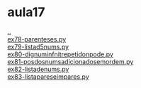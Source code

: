 # aula17 
<a href='https://gabrielryanft.github.io/learning/cursoemvideo/python/exerciciospython' target='_self' rel='prev'>..</a><br/>
<a href='https://gabrielryanft.github.io/learning/cursoemvideo/python/exerciciospython/aula17/ex78-parenteses.py' target='_blank' rel='next'>ex78-parenteses.py</a><br/>
<a href='https://gabrielryanft.github.io/learning/cursoemvideo/python/exerciciospython/aula17/ex79-listad5nums.py' target='_blank' rel='next'>ex79-listad5nums.py</a><br/>
<a href='https://gabrielryanft.github.io/learning/cursoemvideo/python/exerciciospython/aula17/ex80-dignuminfnitrepetidonpode.py' target='_blank' rel='next'>ex80-dignuminfnitrepetidonpode.py</a><br/>
<a href='https://gabrielryanft.github.io/learning/cursoemvideo/python/exerciciospython/aula17/ex81-posdosnumsadicionadosemordem.py' target='_blank' rel='next'>ex81-posdosnumsadicionadosemordem.py</a><br/>
<a href='https://gabrielryanft.github.io/learning/cursoemvideo/python/exerciciospython/aula17/ex82-listadenums.py' target='_blank' rel='next'>ex82-listadenums.py</a><br/>
<a href='https://gabrielryanft.github.io/learning/cursoemvideo/python/exerciciospython/aula17/ex83-listapareseimpares.py' target='_blank' rel='next'>ex83-listapareseimpares.py</a><br/>
